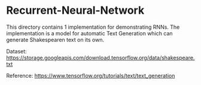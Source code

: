 # Recurrent-Neural-Network
This directory contains 1 implementation for demonstrating RNNs. The implementation is a model for automatic Text Generation which can generate Shakespearen text on its own.

Dataset: https://storage.googleapis.com/download.tensorflow.org/data/shakespeare.txt

Reference: https://www.tensorflow.org/tutorials/text/text_generation
